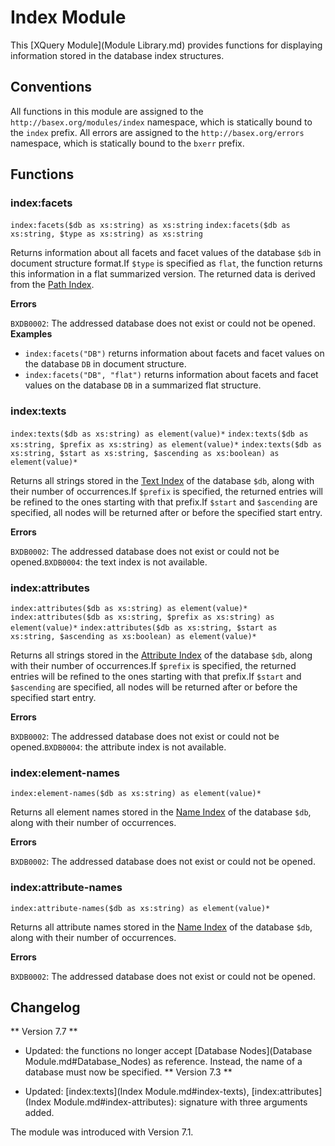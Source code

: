 
# Index Module
 


 
This [XQuery Module](Module Library.md) provides functions for displaying information stored in the database index structures. 

 
## Conventions

All functions in this module are assigned to the `http://basex.org/modules/index` namespace, which is statically bound to the `index` prefix. All errors are assigned to the `http://basex.org/errors` namespace, which is statically bound to the `bxerr` prefix. 

 
## Functions

### index:facets

`index:facets($db as xs:string) as xs:string`
`index:facets($db as xs:string, $type as xs:string) as xs:string`

Returns information about all facets and facet values of the database `$db` in document structure format.If `$type` is specified as `flat`, the function returns this information in a flat summarized version. The returned data is derived from the [Path Index](Indexes.md#Path_Index). 

**Errors**

`BXDB0002`: The addressed database does not exist or could not be opened. 
**Examples**

 * `index:facets("DB")`  returns information about facets and facet values on the database `DB` in document structure. 
 * `index:facets("DB", "flat")`  returns information about facets and facet values on the database `DB` in a summarized flat structure. 


### index:texts

`index:texts($db as xs:string) as element(value)*`
`index:texts($db as xs:string, $prefix as xs:string) as element(value)*`
`index:texts($db as xs:string, $start as xs:string, $ascending as xs:boolean) as element(value)*`

Returns all strings stored in the [Text Index](Indexes.md#Text_Index) of the database `$db`, along with their number of occurrences.If `$prefix` is specified, the returned entries will be refined to the ones starting with that prefix.If `$start` and `$ascending` are specified, all nodes will be returned after or before the specified start entry. 

**Errors**

`BXDB0002`: The addressed database does not exist or could not be opened.`BXDB0004`: the text index is not available. 

### index:attributes

`index:attributes($db as xs:string) as element(value)*`
`index:attributes($db as xs:string, $prefix as xs:string) as element(value)*`
`index:attributes($db as xs:string, $start as xs:string, $ascending as xs:boolean) as element(value)*`

Returns all strings stored in the [Attribute Index](Indexes.md#Attribute_Index) of the database `$db`, along with their number of occurrences.If `$prefix` is specified, the returned entries will be refined to the ones starting with that prefix.If `$start` and `$ascending` are specified, all nodes will be returned after or before the specified start entry. 

**Errors**

`BXDB0002`: The addressed database does not exist or could not be opened.`BXDB0004`: the attribute index is not available. 

### index:element-names

`index:element-names($db as xs:string) as element(value)*`

Returns all element names stored in the [Name Index](Indexes.md#Name_Index) of the database `$db`, along with their number of occurrences. 

**Errors**

`BXDB0002`: The addressed database does not exist or could not be opened. 

### index:attribute-names

`index:attribute-names($db as xs:string) as element(value)*`

Returns all attribute names stored in the [Name Index](Indexes.md#Name_Index) of the database `$db`, along with their number of occurrences. 

**Errors**

`BXDB0002`: The addressed database does not exist or could not be opened. 
 
## Changelog
** Version 7.7 **

 * Updated: the functions no longer accept [Database Nodes](Database Module.md#Database_Nodes) as reference. Instead, the name of a database must now be specified. 
** Version 7.3 **

 * Updated: [index:texts](Index Module.md#index-texts), [index:attributes](Index Module.md#index-attributes): signature with three arguments added. 

The module was introduced with Version 7.1. 

